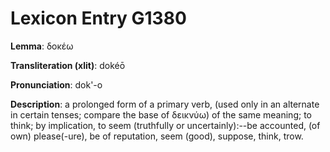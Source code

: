 # Lexicon Entry G1380

**Lemma**: δοκέω

**Transliteration (xlit)**: dokéō

**Pronunciation**: dok'-o

**Description**:
a prolonged form of a primary verb,   (used only in an alternate in certain tenses; compare the base of δεικνύω) of the same meaning; to think; by implication, to seem (truthfully or uncertainly):--be accounted, (of own) please(-ure), be of reputation, seem (good), suppose, think, trow.
